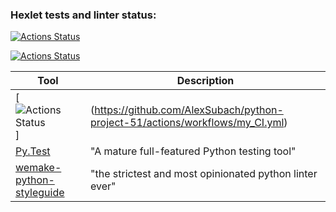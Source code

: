 ### Hexlet tests and linter status:
[![Actions Status](https://github.com/AlexSubach/python-project-51/workflows/hexlet-check/badge.svg)](https://github.com/AlexSubach/python-project-51/actions)

[![Actions Status](https://github.com/AlexSubach/python-project-51/actions/workflows/my_CI.yml/badge.svg)](https://github.com/AlexSubach/python-project-51/actions/workflows/my_CI.yml)

| Tool                                                                        | Description                                             |
|-----------------------------------------------------------------------------|---------------------------------------------------------|
| [![Actions Status](https://github.com/AlexSubach/python-project-51/actions/workflows/my_CI.yml/badge.svg)]                                        |(https://github.com/AlexSubach/python-project-51/actions/workflows/my_CI.yml)|
| [Py.Test](https://pytest.org)                                               | "A mature full-featured Python testing tool"            |
| [wemake-python-styleguide](https://wemake-python-stylegui.de)               | "the strictest and most opinionated python linter ever" |
